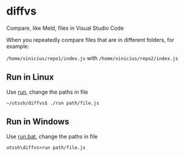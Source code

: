 # diffvs
Compare, like Meld, files in Visual Studio Code

When you repeatedly compare files that are in different folders, for example:

`/home/vinicius/repo1/index.js` with `/home/vinicius/repo2/index.js`

## Run in Linux
Use [run](run), change the paths in file

```console
~/utssh/diffvs$ ./run path/file.js
```


## Run in Windows
Use [run.bat](run.bat), change the paths in file
```console
utssh\diffvs>run path/file.js
```